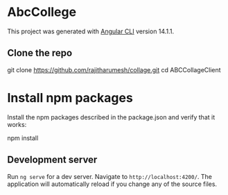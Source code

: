 # AbcCollege

This project was generated with [Angular CLI](https://github.com/angular/angular-cli) version 14.1.1.

## Clone the repo

git clone https://github.com/rajitharumesh/collage.git
cd ABCCollageClient

# Install npm packages
Install the npm packages described in the package.json and verify that it works:

npm install

## Development server

Run `ng serve` for a dev server. Navigate to `http://localhost:4200/`. The application will automatically reload if you change any of the source files.
